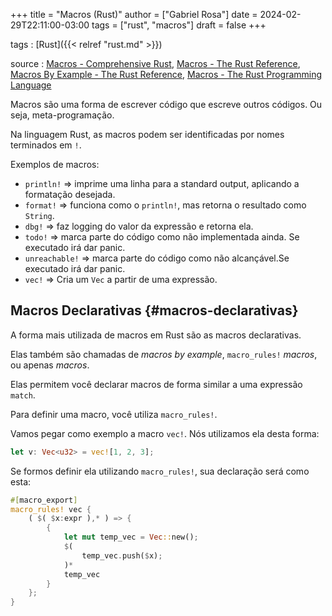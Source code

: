+++
title = "Macros (Rust)"
author = ["Gabriel Rosa"]
date = 2024-02-29T22:11:00-03:00
tags = ["rust", "macros"]
draft = false
+++

tags
: [Rust]({{< relref "rust.md" >}})

source
: [Macros - Comprehensive Rust](https://google.github.io/comprehensive-rust/control-flow-basics/macros.html), [Macros - The Rust Reference](https://doc.rust-lang.org/reference/macros.html), [Macros By Example - The Rust Reference](https://doc.rust-lang.org/reference/macros-by-example.html), [Macros - The Rust Programming Language](https://doc.rust-lang.org/book/ch19-06-macros.html)

Macros são uma forma de escrever código que escreve outros códigos. Ou seja, meta-programação.

Na linguagem Rust, as macros podem ser identificadas por nomes terminados em `!`.

Exemplos de macros:

-   `println!` =&gt; imprime uma linha para a standard output, aplicando a formatação desejada.
-   `format!` =&gt; funciona como o `println!`, mas retorna o resultado como `String`.
-   `dbg!` =&gt; faz logging do valor da expressão e retorna ela.
-   `todo!` =&gt; marca parte do código como não implementada ainda. Se executado irá dar panic.
-   `unreachable!` =&gt; marca parte do código como não alcançável.Se executado irá dar panic.
-   `vec!` =&gt; Cria um `Vec` a partir de uma expressão.


## Macros Declarativas {#macros-declarativas}

A forma mais utilizada de macros em Rust são as macros declarativas.

Elas também são chamadas de _macros by example_, `macro_rules!` _macros_, ou apenas _macros_.

Elas permitem você declarar macros de forma similar a uma expressão `match`.

Para definir uma macro, você utiliza `macro_rules!`.

Vamos pegar como exemplo a macro `vec!`. Nós utilizamos ela desta forma:

```rust
let v: Vec<u32> = vec![1, 2, 3];
```

Se formos definir ela utilizando `macro_rules!`, sua declaração será como esta:

```rust
#[macro_export]
macro_rules! vec {
    ( $( $x:expr ),* ) => {
        {
            let mut temp_vec = Vec::new();
            $(
                temp_vec.push($x);
            )*
            temp_vec
        }
    };
}
```
